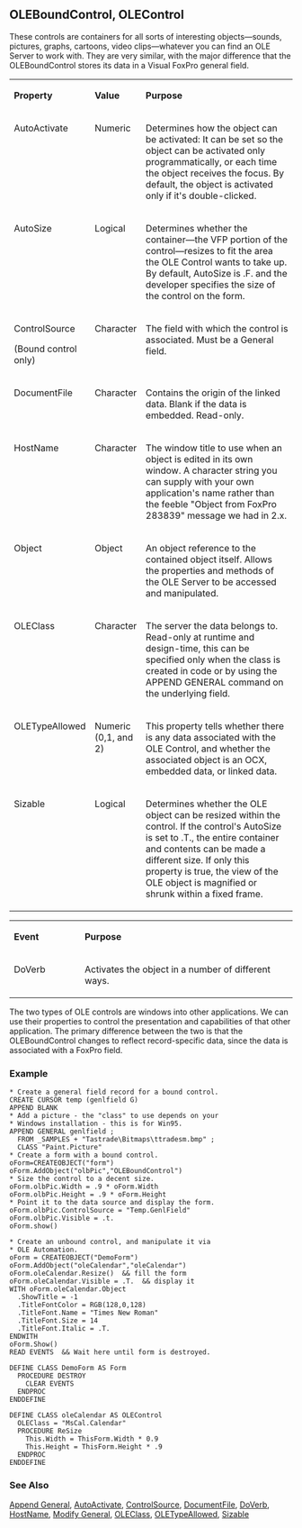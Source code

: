 ## OLEBoundControl, OLEControl

These controls are containers for all sorts of interesting objects&mdash;sounds, pictures, graphs, cartoons, video clips&mdash;whatever you can find an OLE Server to work with. They are very similar, with the major difference that the OLEBoundControl stores its data in a Visual FoxPro general field.

<table>
<tr>
  <td width="25%" valign="top">
  <p><b>Property</b></p>
  </td>
  <td width="14%" valign="top">
  <p><b>Value</b></p>
  </td>
  <td width="61%" valign="top">
  <p><b>Purpose</b></p>
  </td>
 </tr>
<tr>
  <td width="25%" valign="top">
  <p>AutoActivate</p>
  </td>
  <td width="14%" valign="top">
  <p>Numeric</p>
  </td>
  <td width="61%" valign="top">
  <p>Determines how the object can be activated: It can be set so the object can be activated only programmatically, or each time the object receives the focus. By default, the object is activated only if it's double-clicked.</p>
  </td>
 </tr>
<tr>
  <td width="25%" valign="top">
  <p>AutoSize</p>
  </td>
  <td width="14%" valign="top">
  <p>Logical</p>
  </td>
  <td width="61%" valign="top">
  <p>Determines whether the container&mdash;the VFP portion of the control&mdash;resizes to fit the area the OLE Control wants to take up. By default, AutoSize is .F. and the developer specifies the size of the control on the form.</p>
  </td>
 </tr>
<tr>
  <td width="25%" valign="top">
  <p>ControlSource</p>
  <p>(Bound control only)</p>
  </td>
  <td width="14%" valign="top">
  <p>Character</p>
  </td>
  <td width="61%" valign="top">
  <p>The field with which the control is associated. Must be a General field.</p>
  </td>
 </tr>
<tr>
  <td width="25%" valign="top">
  <p>DocumentFile</p>
  </td>
  <td width="14%" valign="top">
  <p>Character</p>
  </td>
  <td width="61%" valign="top">
  <p>Contains the origin of the linked data. Blank if the data is embedded. Read-only.</p>
  </td>
 </tr>
<tr>
  <td width="25%" valign="top">
  <p>HostName</p>
  </td>
  <td width="14%" valign="top">
  <p>Character</p>
  </td>
  <td width="61%" valign="top">
  <p>The window title to use when an object is edited in its own window. A character string you can supply with your own application's name rather than the feeble &quot;Object from FoxPro 283839&quot; message we had in 2.x.</p>
  </td>
 </tr>
<tr>
  <td width="25%" valign="top">
  <p>Object</p>
  </td>
  <td width="14%" valign="top">
  <p>Object </p>
  </td>
  <td width="61%" valign="top">
  <p>An object reference to the contained object itself. Allows the properties and methods of the OLE Server to be accessed and manipulated.</p>
  </td>
 </tr>
<tr>
  <td width="25%" valign="top">
  <p>OLEClass</p>
  </td>
  <td width="14%" valign="top">
  <p>Character</p>
  </td>
  <td width="61%" valign="top">
  <p>The server the data belongs to. Read-only at runtime and design-time, this can be specified only when the class is created in code or by using the APPEND GENERAL command on the underlying field.</p>
  </td>
 </tr>
<tr>
  <td width="25%" valign="top">
  <p>OLETypeAllowed</p>
  </td>
  <td width="14%" valign="top">
  <p>Numeric (0,1, and 2)</p>
  </td>
  <td width="61%" valign="top">
  <p>This property tells whether there is any data associated with the OLE Control, and whether the associated object is an OCX, embedded data, or linked data.</p>
  </td>
 </tr>
<tr>
  <td width="25%" valign="top">
  <p>Sizable</p>
  </td>
  <td width="14%" valign="top">
  <p>Logical</p>
  </td>
  <td width="61%" valign="top">
  <p>Determines whether the OLE object can be resized within the control. If the control's AutoSize is set to .T., the entire container and contents can be made a different size. If only this property is true, the view of the OLE object is magnified or shrunk within a fixed frame.</p>
  </td>
 </tr>
</table>

<table>
<tr>
  <td width="25%" valign="top">
  <p><b>Event</b></p>
  </td>
  <td width="75%" valign="top">
  <p><b>Purpose</b></p>
  </td>
 </tr>
<tr>
  <td width="25%" valign="top">
  <p>DoVerb</p>
  </td>
  <td width="75%" valign="top">
  <p>Activates the object in a number of different ways.</p>
  </td>
 </tr>
</table>

The two types of OLE controls are windows into other applications. We can use their properties to control the presentation and capabilities of that other application. The primary difference between the two is that the OLEBoundControl changes to reflect record-specific data, since the data is associated with a FoxPro field.

### Example

```foxpro
* Create a general field record for a bound control.
CREATE CURSOR temp (genlfield G)
APPEND BLANK
* Add a picture - the "class" to use depends on your
* Windows installation - this is for Win95.
APPEND GENERAL genlfield ;
  FROM _SAMPLES + "Tastrade\Bitmaps\ttradesm.bmp" ;
  CLASS "Paint.Picture"
* Create a form with a bound control.
oForm=CREATEOBJECT("form")
oForm.AddObject("olbPic","OLEBoundControl")
* Size the control to a decent size.
oForm.olbPic.Width = .9 * oForm.Width
oForm.olbPic.Height = .9 * oForm.Height
* Point it to the data source and display the form.
oForm.olbPic.ControlSource = "Temp.GenlField"
oForm.olbPic.Visible = .t.
oForm.show()

* Create an unbound control, and manipulate it via
* OLE Automation.
oForm = CREATEOBJECT("DemoForm")
oForm.AddObject("oleCalendar","oleCalendar")
oForm.oleCalendar.Resize()  && fill the form
oForm.oleCalendar.Visible = .T.  && display it
WITH oForm.oleCalendar.Object
  .ShowTitle = -1
  .TitleFontColor = RGB(128,0,128)
  .TitleFont.Name = "Times New Roman"
  .TitleFont.Size = 14
  .TitleFont.Italic = .T.
ENDWITH
oForm.Show()
READ EVENTS  && Wait here until form is destroyed.

DEFINE CLASS DemoForm AS Form
  PROCEDURE DESTROY
    CLEAR EVENTS
  ENDPROC
ENDDEFINE

DEFINE CLASS oleCalendar AS OLEControl
  OLEClass = "MsCal.Calendar"
  PROCEDURE ReSize
    This.Width = ThisForm.Width * 0.9
    This.Height = ThisForm.Height * .9
  ENDPROC
ENDDEFINE
```
### See Also

[Append General](s4g272.md), [AutoActivate](s4g470.md), [ControlSource](s4g588.md), [DocumentFile](s4g469.md), [DoVerb](s4g470.md), [HostName](s4g469.md), [Modify General](s4g272.md), [OLEClass](s4g520.md), [OLETypeAllowed](s4g521.md), [Sizable](s4g627.md)